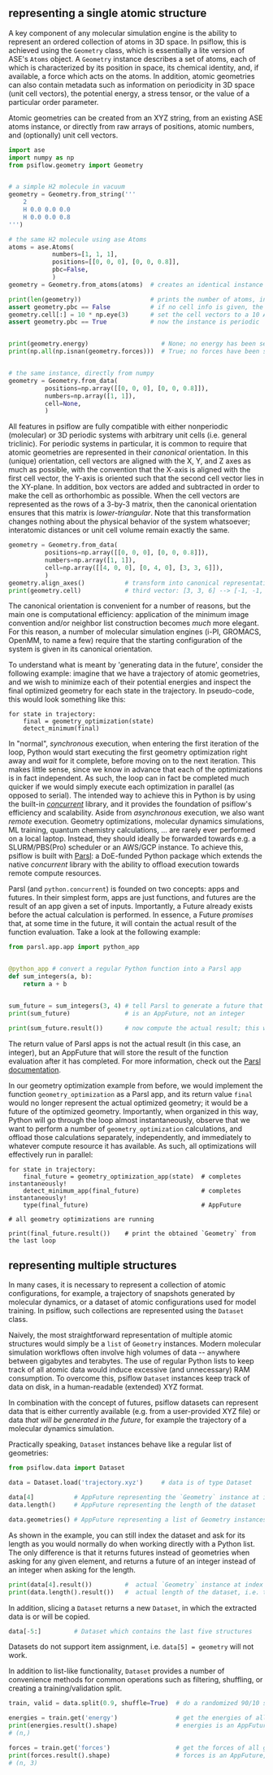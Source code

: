 ## representing a single atomic structure

A key component of any molecular simulation engine is the ability to represent an ordered collection of atoms in 3D space.
In psiflow, this is achieved using the `Geometry` class, which is essentially a lite
version of ASE's `Atoms` object.
A `Geometry` instance describes a set of atoms, each of which is characterized by its position in space, its chemical identity, and, if available, a force which acts on the atoms.
In addition, atomic geometries can also contain metadata such as information on periodicity in 3D space (unit cell vectors), the potential energy, a stress tensor, or the value of a particular order parameter.

Atomic geometries can be created from an XYZ string, from an existing ASE atoms instance, or directly from raw arrays of positions, atomic numbers, and (optionally) unit cell vectors.
```py
import ase
import numpy as np
from psiflow.geometry import Geometry


# a simple H2 molecule in vacuum
geometry = Geometry.from_string('''
    2
    H 0.0 0.0 0.0
    H 0.0 0.0 0.8
''')

# the same H2 molecule using ase Atoms
atoms = ase.Atoms(
            numbers=[1, 1, 1],
            positions=[[0, 0, 0], [0, 0, 0.8]],
            pbc=False,
            )
geometry = Geometry.from_atoms(atoms)  # creates an identical instance

print(len(geometry))                   # prints the number of atoms, in this case 2
assert geometry.pbc == False           # if no cell info is given, the instance is assumed to be non-periodic
geometry.cell[:] = 10 * np.eye(3)      # set the cell vectors to a 10 A x 10 A x 10 A cube
assert geometry.pbc == True            # now the instance is periodic


print(geometry.energy)                    # None; no energy has been set
print(np.all(np.isnan(geometry.forces)))  # True; no forces have been set


# the same instance, directly from numpy
geometry = Geometry.from_data(
          positions=np.array([[0, 0, 0], [0, 0, 0.8]]),
          numbers=np.array([1, 1]),
          cell=None,
          )

```

All features in psiflow are fully compatible with either nonperiodic (molecular) or 3D periodic systems with arbitrary unit cells (i.e. general triclinic).
For periodic systems in particular, it is common to require that atomic geometries are represented in their *canonical* orientation.
In this (unique) orientation, cell vectors are aligned with the X, Y, and Z axes as much as possible, with the convention that the X-axis is aligned with the first cell vector, the Y-axis is oriented such that the second cell vector lies in the XY-plane.
In addition, box vectors are added and subtracted in order to make the cell as orthorhombic as possible.
When the cell vectors are represented as the rows of a 3-by-3 matrix, then the canonical orientation ensures
that this matrix is _lower-triangular_.
Note that this transformation changes nothing about the physical behavior of the system
whatsoever; interatomic distances or unit cell volume remain exactly the same.

```py
geometry = Geometry.from_data(
          positions=np.array([[0, 0, 0], [0, 0, 0.8]]),
          numbers=np.array([1, 1]),
          cell=np.array([[4, 0, 0], [0, 4, 0], [3, 3, 6]]),
          )
geometry.align_axes()           # transform into canonical representation
print(geometry.cell)            # third vector: [3, 3, 6] --> [-1, -1, 6]
```
The canonical orientation is convenient for a number of reasons, but the main one is
computational efficiency: application of the minimum image convention and/or neighbor list
construction becomes *much* more elegant. For this reason, a number of molecular
simulation engines (i-PI, GROMACS, OpenMM, to name a few) require that the starting
configuration of the system is given in its canonical orientation.


To understand what is meant by 'generating data in the future', consider the following
example: imagine that we have a trajectory of atomic geometries, and we wish to
minimize each of their potential energies and inspect the final optimized geometry for
each state in the trajectory. In pseudo-code, this would look something like this:

```
for state in trajectory:
    final = geometry_optimization(state)
    detect_minimum(final)

```
In "normal", _synchronous_ execution, when entering the first iteration of the loop, Python would
start executing the first geometry optimization right away and *wait* for it complete, before
moving on to the next iteration. This makes little sense, since we know in advance
that each of the optimizations is in fact independent. As such, the loop can in fact be completed
much quicker if we would simply execute each optimization in parallel (as opposed to
serial).
The intended way to achieve this in Python is by using the built-in
[_concurrent_](https://docs.python.org/3/library/concurrent.futures.html) library,
and it provides the foundation of psiflow's efficiency and scalability.
Aside from _asynchronous_ execution, we also want _remote_ execution.
Geometry optimizations, molecular dynamics simulations, ML training, quantum chemistry
calculations, ... are rarely ever performed on a local laptop.
Instead, they should ideally be forwarded towards e.g. a SLURM/PBS(Pro) scheduler or an
AWS/GCP instance.
To achieve this, psiflow is built with
[Parsl](https://github.com/parsl/parsl): a DoE-funded Python package which
extends the native _concurrent_ library with
the ability to offload execution towards remote compute resources.

Parsl (and `python.concurrent`) is founded on two concepts: apps and futures. In their simplest
form, apps are just functions, and futures are the result of an app given
a set of inputs. Importantly, a Future already exists before the actual calculation
is performed. In essence, a Future _promises_ that, at some time in the future, it will
contain the actual result of the function evaluation. Take a look at the following
example:

```py
from parsl.app.app import python_app


@python_app # convert a regular Python function into a Parsl app
def sum_integers(a, b):
    return a + b


sum_future = sum_integers(3, 4) # tell Parsl to generate a future that represents the sum of integers 3 and 4
print(sum_future)               # is an AppFuture, not an integer

print(sum_future.result())      # now compute the actual result; this will print 7 !

```
The return value of Parsl apps is not the actual result (in this case, an integer), but
an AppFuture that will store the result of the function evaluation after it has completed.
For more information, check out the [Parsl documentation](https://parsl.readthedocs.io/en/stable/).

In our geometry optimization example from before, we would implement the function
`geometry_optimization` as a Parsl app, and its return value `final` would no longer
represent the actual optimized geometry; it would be a future of the optimized geometry.
Importantly, when organized in this way, Python will go through the loop almost
instantaneously, observe that we want to perform a number of `geometry_optimization`
calculations, and offload those calculations separately, independently, and immediately to whatever compute resource
it has available. As such, all optimizations will effectively run in parallel:
```
for state in trajectory:
    final_future = geometry_optimization_app(state)  # completes instantaneously!
    detect_minimum_app(final_future)                 # completes instantaneously!
    type(final_future)                               # AppFuture

# all geometry optimizations are running

print(final_future.result())    # print the obtained `Geometry` from the last loop

```


## representing multiple structures

In many cases, it is necessary to represent a collection of atomic configurations, for example, a trajectory of snapshots generated by molecular dynamics, or a dataset of atomic configurations used for model training.
In psiflow, such collections are represented using the `Dataset` class.

Naively, the most straightforward representation of multiple atomic structures would
simply be a `list` of `Geometry` instances. Modern molecular simulation workflows
often involve high volumes of data -- anywhere between gigabytes and terabytes.
The use of regular Python lists to keep track of all atomic data would induce
excessive (and unnecessary) RAM consumption.
To overcome this, psiflow `Dataset` instances keep track of data on disk, in a
human-readable (extended) XYZ format.

In combination with the concept of futures, psiflow datasets can represent data that is
either currently available (e.g. from a user-provided XYZ file) or data _that will be
generated in the future_, for example the trajectory of a molecular dynamics simulation.

Practically speaking, `Dataset` instances behave like a regular list of geometries:

```py
from psiflow.data import Dataset

data = Dataset.load('trajectory.xyz')     # data is of type Dataset

data[4]           # AppFuture representing the `Geometry` instance at index 4
data.length()     # AppFuture representing the length of the dataset

data.geometries() # AppFuture representing a list of Geometry instances

```
As shown in the example, you can still index the dataset and ask for its length as you would normally do when working directly with a Python list.
The only difference is that it returns futures instead of geometries when asking for any
given element, and returns a future of an integer instead of an integer when asking for
the length.

```py
print(data[4].result())         #  actual `Geometry` instance at index 4
print(data.length().result())   #  actual length of the dataset, i.e. the number of states in `train.xyz`
```

In addition, slicing a `Dataset` returns a new `Dataset`, in which the extracted data is
or will be copied.
```py
data[-5:]         # Dataset which contains the last five structures
```

Datasets do not support item assignment, i.e. `data[5] = geometry` will not work.

In addition to list-like functionality, `Dataset` provides a number of convenience methods for common operations such as filtering, shuffling, or creating a training/validation split.
```py
train, valid = data.split(0.9, shuffle=True)  # do a randomized 90/10 split

energies = train.get('energy')                # get the energies of all geometries in the training set
print(energies.result().shape)                # energies is an AppFuture, so we need to call .result()
# (n,)

forces = train.get('forces')                  # get the forces of all geometries in the training set
print(forces.result().shape)                  # forces is an AppFuture, so we need to call .result()
# (n, 3)
```

